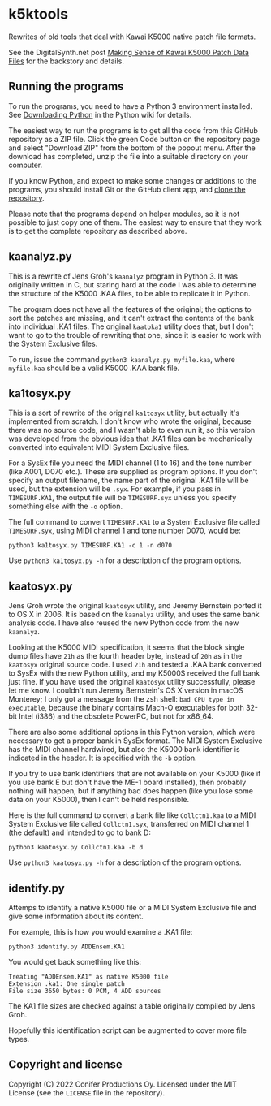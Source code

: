 # k5ktools

Rewrites of old tools that deal with Kawai K5000 native patch file formats.

See the DigitalSynth.net post [Making Sense of Kawai K5000 Patch Data Files](https://digitalsynth.net/posts/2022/07/30/making-sense-of-kawai-k5000-patch-data-files/) for the backstory and details.

## Running the programs

To run the programs, you need to have a Python 3 environment installed.
See [Downloading Python](https://wiki.python.org/moin/BeginnersGuide/Download) in the Python wiki for details.

The easiest way to run the programs is to get all the code from this GitHub repository
as a ZIP file. Click the green Code button on the repository page and select "Download
ZIP" from the bottom of the popout menu. After the download has completed, unzip the
file into a suitable directory on your computer.

If you know Python, and expect to make some changes or additions to the programs,
you should install Git or the GitHub client app,
and [clone the repository](https://docs.github.com/en/repositories/creating-and-managing-repositories/cloning-a-repository).

Please note that the programs depend on helper modules, so it is not possible to just
copy one of them. The easiest way to ensure that they work is to get the complete
repository as described above.

## kaanalyz.py

This is a rewrite of Jens Groh's `kaanalyz` program in Python 3. It was originally written
in C, but staring hard at the code I was able to determine the structure of
the K5000 .KAA files, to be able to replicate it in Python.

The program does not have all the features of the original; the options
to sort the patches are missing, and it can't extract the contents of the bank into individual
.KA1 files. The original `kaatoka1` utility does that, but I don't want to go to the
trouble of rewriting that one, since it is easier to work with the System Exclusive files.

To run, issue the command `python3 kaanalyz.py myfile.kaa`, where `myfile.kaa` should
be a valid K5000 .KAA bank file.

## ka1tosyx.py

This is a sort of rewrite of the original `ka1tosyx` utility, but actually it's implemented
from scratch. I don't know who wrote the original, because there was no source code, and I wasn't
able to even run it, so this version was developed from the obvious idea that .KA1 files can be
mechanically converted into equivalent MIDI System Exclusive files.

For a SysEx file you need the MIDI channel (1 to 16) and the tone number (like A001, D070 etc.).
These are supplied as program options. If you don't specify an output filename, the name part of
the original .KA1 file will be used, but the extension will be `.syx`. For example, if you pass in
`TIMESURF.KA1`, the output file will be `TIMESURF.syx` unless you specify something else with the
`-o` option.

The full command to convert `TIMESURF.KA1` to a System Exclusive file called `TIMESURF.syx`,
using MIDI channel 1 and tone number D070, would be:

    python3 ka1tosyx.py TIMESURF.KA1 -c 1 -n d070

Use `python3 ka1tosyx.py -h` for a description of the program options.

## kaatosyx.py

Jens Groh wrote the original `kaatosyx` utility, and Jeremy Bernstein ported it to OS X
in 2006. It is based on the `kaanalyz` utility, and uses the same bank analysis code.
I have also reused the new Python code from the new `kaanalyz`.

Looking at the K5000 MIDI specification, it seems that the block single dump files
have `21h` as the fourth header byte, instead of `20h` as in the `kaatosyx` original
source code. I used `21h` and tested a .KAA bank converted to SysEx with the new
Python utility, and my K5000S received the full bank just fine. If you have used
the original `kaatosyx` utility successfully, please let me know. I couldn't run
Jeremy Bernstein's OS X version in macOS Monterey; I only got a message from the
zsh shell: `bad CPU type in executable`, because the binary contains Mach-O executables
for both 32-bit Intel (i386) and the obsolete PowerPC, but not for x86_64.

There are also some additional options in this Python version, which were
necessary to get a proper bank in SysEx format. The MIDI System Exclusive has the
MIDI channel hardwired, but also the K5000 bank identifier is indicated in the
header. It is specified with the `-b` option.

If you try to use bank identifiers that are not available on your K5000
(like if you use bank E but don't have the ME-1 board installed), then probably
nothing will happen, but if anything bad does happen (like you lose some data on your
K5000), then I can't be held responsible.

Here is the full command to convert a bank file like `Collctn1.kaa` to a MIDI System Exclusive
file called `Collctn1.syx`, transferred on MIDI channel 1 (the default) and intended to go to bank D:

    python3 kaatosyx.py Collctn1.kaa -b d

Use `python3 kaatosyx.py -h` for a description of the program options.

## identify.py

Attemps to identify a native K5000 file or a MIDI System Exclusive file and give some
information about its content.

For example, this is how you would examine a .KA1 file:

    python3 identify.py ADDEnsem.KA1

You would get back something like this:

    Treating "ADDEnsem.KA1" as native K5000 file
    Extension .ka1: One single patch
    File size 3650 bytes: 0 PCM, 4 ADD sources

The KA1 file sizes are checked against a table originally compiled by Jens Groh.

Hopefully this identification script can be augmented to cover more file types.

## Copyright and license

Copyright (C) 2022 Conifer Productions Oy. Licensed under the MIT License (see
the `LICENSE` file in the repository).
